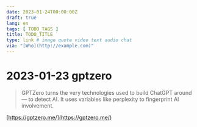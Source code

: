 ```yaml
---
date: 2023-01-24T00:00:00Z
draft: true
lang: en
tags: [ TODO_TAGS ]
title: TODO_TITLE
type: link # image quote video text audio chat
via: "[Who](http://example.com)"
---
```



# 2023-01-23 gptzero

 
> GPTZero turns the very technologies used to build ChatGPT around — to detect AI. It uses variables like perplexity to fingerprint AI involvement.

[https://gptzero.me/](https://gptzero.me/)

